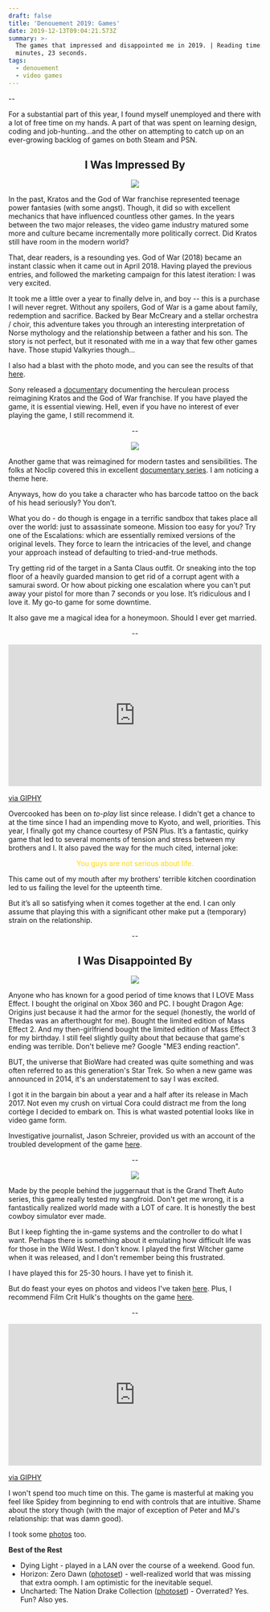```yaml
---
draft: false
title: 'Denouement 2019: Games'
date: 2019-12-13T09:04:21.573Z
summary: >-
  The games that impressed and disappointed me in 2019. | Reading time: 5
  minutes, 23 seconds.
tags:
  - denouement
  - video games
---
```

\--

For a substantial part of this year, I found myself unemployed and there with a lot of free time on my hands. A part of that was spent on learning design, coding and job-hunting...and the other on attempting to catch up on an ever-growing backlog of games on both Steam and PSN.

<h2 style="text-align: center;"> I Was Impressed By</h2>

<p align="center">
  <img src="/static/img/god-of-war-ps4-.png">
</p>

In the past, Kratos and the God of War franchise represented teenage power fantasies (with some angst). Though, it did so with excellent mechanics that have influenced countless other games. In the years between the two major releases, the video game industry matured some more and culture became incrementally more politically correct. Did Kratos still have room in the modern world?

That, dear readers, is a resounding yes. God of War (2018) became an instant classic when it came out in April 2018. Having played the previous entries, and followed the marketing campaign for this latest iteration: I was very excited.

It took me a little over a year to finally delve in, and boy -- this is a purchase I will never regret. Without any spoilers, God of War is a game about family, redemption and sacrifice. Backed by Bear McCreary and a stellar orchestra / choir, this adventure takes you through an interesting interpretation of Norse mythology and the relationship between a father and his son. The story is not perfect, but it resonated with me in a way that few other games have. Those stupid Valkyries though…

I also had a blast with the photo mode, and you can see the results of that [here](https://iamedson.com/god-of-war). 

Sony released a [documentary](https://www.youtube.com/watch?v=ra_R-K_IoUc) documenting the herculean process  reimagining Kratos and the God of War franchise. If you have played the game, it is essential viewing. Hell, even if you have no interest of ever playing the game, I still recommend it.

<p align="center">--</p>

<p align="center">
  <img src="/static/img/hitman-2016-alt-2.png">
</p>

Another game that was reimagined for modern tastes and sensibilities. The folks at Noclip covered this in excellent [documentary series](https://www.ioi.dk/hitman-noclip/). I am noticing a theme here.

Anyways, how do you take a character who has barcode tattoo on the back of his head seriously? You don’t.

What you do - do though is engage in a terrific sandbox that takes place all over the world: just to assassinate someone. Mission too easy for you? Try one of the Escalations: which are essentially remixed versions of the original levels. They force to learn the intricacies of the level, and change your approach instead of defaulting to tried-and-true methods.

Try getting rid of the target in a Santa Claus outfit. Or sneaking into the top floor of a heavily guarded mansion to get rid of a corrupt agent with a samurai sword. Or how about picking one escalation where you can't put away your pistol for more than 7 seconds or you lose. It’s ridiculous and I love it. My go-to game for some downtime.

It also gave me a magical idea for a honeymoon. Should I ever get married.

<p align="center">--</p>

<div style="width:100%;height:0;padding-bottom:56%;position:relative;"><iframe src="https://giphy.com/embed/UovJw8VQReFiiIy8C9" width="100%" height="100%" style="position:absolute" frameBorder="0" class="giphy-embed" allowFullScreen></iframe></div><p><a href="https://giphy.com/gifs/team17-overcooked-2-overcooked2-UovJw8VQReFiiIy8C9">via GIPHY</a></p>

Overcooked has been on _to-play_ list since release. I didn't get a chance to at the time since I had an impending move to Kyoto, and well, priorities. This year, I finally got my chance courtesy of PSN Plus. It’s a fantastic, quirky game that led to several moments of tension and stress between my brothers and I. It also paved the way for the much cited, internal joke:

<p style="text-align: center; color: gold">You guys are not serious about life.</p>

This came out of my mouth after my brothers' terrible kitchen coordination led to us failing the level for the upteenth time.

But it’s all so satisfying when it comes together at the end. I can only assume that playing this with a significant other make put a (temporary) strain on the relationship.

<p align="center">--</p>

<h2 style="text-align: center;"> I Was Disappointed By</h2>

<p align="center">
  <img src="/static/img/mass-effect-andromeda.png">
</p>

Anyone who has known for a good period of time knows that I LOVE Mass Effect. I bought the original on Xbox 360 and PC. I bought Dragon Age: Origins just because it had the armor for the sequel (honestly, the world of Thedas was an afterthought for me). Bought the limited edition of Mass Effect 2. And my then-girlfriend bought the limited edition of Mass Effect 3 for my birthday. I still feel slightly guilty about that because that game's ending was terrible. Don't believe me? Google "ME3 ending reaction".

BUT, the universe that BioWare had created was quite something and was often referred to as this generation's Star Trek. So when a new game was announced in 2014, it's an understatement to say I was excited.

I got it in the bargain bin about a year and a half after its release in Mach 2017. Not even my crush on virtual Cora could distract me from the long cortège I decided to embark on. This is what wasted potential looks like in video game form.

Investigative journalist, Jason Schreier, provided us with an account of the troubled development of the game [here](https://kotaku.com/the-story-behind-mass-effect-andromedas-troubled-five-1795886428).

<p align="center">--</p>

<p align="center">
  <img src="/static/img/red-dead-redemption-2.png">
</p>

Made by the people behind the juggernaut that is the Grand Theft Auto series, this game really tested my sangfroid. Don't get me wrong, it is a fantastically realized world made with a LOT of care. It is honestly the best cowboy simulator ever made.

But I keep fighting the in-game systems and the controller to do what I want. Perhaps there is something about it emulating how difficult life was for those in the Wild West. I don't know. I played the first Witcher game when it was released, and I don't remember being this frustrated.

I have played this for 25-30 hours. I have yet to finish it.

But do feast your eyes on photos and videos I've taken [here](https://iamedson.com/red-dead). Plus, I recommend Film Crit Hulk's thoughts on the game [here](https://www.polygon.com/2019/4/22/18298277/red-dead-redemption-2-pc-review-rdr2-story-design-criticism).

<p align="center">--</p>

<div style="width:100%;height:0;padding-bottom:56%;position:relative;"><iframe src="https://giphy.com/embed/l46CkFQJ9GRlWataM" width="100%" height="100%" style="position:absolute" frameBorder="0" class="giphy-embed" allowFullScreen></iframe></div><p><a href="https://giphy.com/gifs/agentm-ps4-spider-man-spiderman-l46CkFQJ9GRlWataM">via GIPHY</a></p>

I won't spend too much time on this. The game is masterful at making you feel like Spidey from beginning to end with controls that are intuitive. Shame about the story though (with the major of exception of Peter and MJ's relationship: that was damn good).

I took some [photos](https://iamedson.com/spidey) too.

**Best of the Rest**

* Dying Light - played in a LAN over the course of a weekend. Good fun.
* Horizon: Zero Dawn ([photoset](https://iamedson.com/horizon)) - well-realized world that was missing that extra oomph. I am optimistic for the inevitable sequel.
* Uncharted: The Nation Drake Collection ([photoset](https://iamedson.com/uncharted)) - Overrated? Yes. Fun? Also yes.
